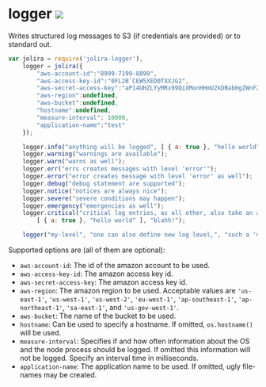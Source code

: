 logger [<img src="https://secure.travis-ci.org/jolira/logger.png" />](http://travis-ci.org/#!/jolira/logger)
========

Writes structured log messages to S3 (if credentials are provided) or to standard out.

```javascript
var jolira = require('jolira-logger'),
    logger = jolira({
        "aws-account-id":"8999-7199-8899",
        "aws-access-key-id":"0FL2BˆCEW5XED0TXXJG2",
        "aws-secret-access-key":"aP14UHZLYyMRx99QiXMonHHmU2kDBabHgZWnFZ06",
        "aws-region":undefined,
        "aws-bucket":undefined,
        "hostname":undefined,
        "measure-interval": 10000,
        "application-name":"test"
    });

    logger.info("anything will be logged", [ { a: true }, "hello world" ], "blahh!");
    logger.warning("warnings are available");
    logger.warn("warns as well");
    logger.err("errs creates messages with level 'error'");
    logger.error("error creates message with level 'error' as well");
    logger.debug("debug statement are supported");
    logger.notice("notices are always nice");
    logger.severe("severe conditions may happen");
    logger.emergency("emergencies as well");
    logger.critical("critical log entries, as all other, also take an arbitrary number of parameters",
        [ { a: true }, "hello world" ], "blahh!");

    logger("my-level", "one can also define new log level,", "such a 'my-level' in this example");
```

Supported options are (all of them are optional):

* ``aws-account-id``: The id of the amazon account to be used.
* ``aws-access-key-id``: The amazon access key id.
* ``aws-secret-access-key``: The amazon access key id.
* ``aws-region``: The amazon region to be used. Acceptable values are ``'us-east-1'``, ``'us-west-1'``, ``'us-west-2'``,
                  ``'eu-west-1'``, ``'ap-southeast-1'``, ``'ap-northeast-1'``, ``'sa-east-1'``, and ``'us-gov-west-1'``.
* ``aws-bucket``: The name of the bucket to be used.
* ``hostname``: Can be used to specify a hostname. If omitted, ``os.hostname()`` will be used.
* ``measure-interval``:  Specifies if and how often information about the OS and the node process should be logged. If
                         omitted this information will not be logged. Specify an interval time in milliseconds.
* ``application-name``: The application name to be used. If omitted, ugly file-names may be created.
